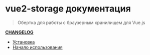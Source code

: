 # vue2-storage документация

> Обертка для работы с браузерным хранилищем для Vue.js

**[CHANGELOG](https://github.com/yarkovaleksei/vue2-storage/blob/dev/CHANGELOG.md)**

- [Установка](installation.md)
- [Начало использования](started.md)
